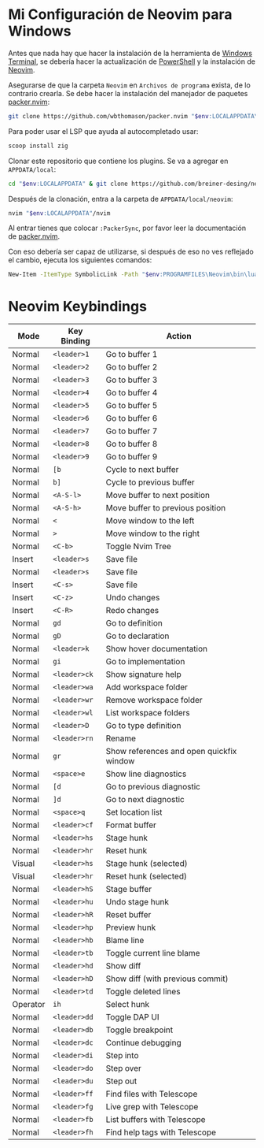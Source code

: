 
# Mi Configuración de Neovim para Windows

Antes que nada hay que hacer la instalación de la herramienta
de [Windows Terminal](https://apps.microsoft.com/store/detail/windows-terminal/9N0DX20HK701?hl=es-co&gl=co), se debería hacer la actualización de [PowerShell](https://apps.microsoft.com/store/detail/powershell/9MZ1SNWT0N5D?hl=es-ad&gl=ad) y la instalación de [Neovim](https://github.com/neovim/neovim/wiki/Installing-Neovim).

Asegurarse de que la carpeta `Neovim` en `Archivos de programa` exista, de lo contrario crearla. Se debe hacer la instalación del manejador de paquetes [packer.nvim](https://github.com/wbthomason/packer.nvim):

```sh
git clone https://github.com/wbthomason/packer.nvim "$env:LOCALAPPDATA\nvim-data\site\pack\packer\start\packer.nvim"
```

Para poder usar el LSP que ayuda al autocompletado usar:

```sh
scoop install zig
```

Clonar este repositorio que contiene los plugins. Se va a agregar en `APPDATA/local`:

```sh
cd "$env:LOCALAPPDATA" & git clone https://github.com/breiner-desing/neovim-config.git nvim
```

Después de la clonación, entra a la carpeta de `APPDATA/local/neovim`:

```sh
nvim "$env:LOCALAPPDATA"/nvim
```

Al entrar tienes que colocar `:PackerSync`, por favor leer la documentación de [packer.nvim](https://github.com/wbthomason/packer.nvim).

Con eso debería ser capaz de utilizarse, si después de eso no ves reflejado el cambio, ejecuta los siguientes comandos:

```sh
New-Item -ItemType SymbolicLink -Path "$env:PROGRAMFILES\Neovim\bin\lua\lua" -Target "$env:LOCALAPPDATA\nvim\lua"
```

# Neovim Keybindings

| Mode     | Key Binding                | Action                                                     |
|----------|----------------------------|------------------------------------------------------------|
| Normal   | `<leader>1`                | Go to buffer 1                                             |
| Normal   | `<leader>2`                | Go to buffer 2                                             |
| Normal   | `<leader>3`                | Go to buffer 3                                             |
| Normal   | `<leader>4`                | Go to buffer 4                                             |
| Normal   | `<leader>5`                | Go to buffer 5                                             |
| Normal   | `<leader>6`                | Go to buffer 6                                             |
| Normal   | `<leader>7`                | Go to buffer 7                                             |
| Normal   | `<leader>8`                | Go to buffer 8                                             |
| Normal   | `<leader>9`                | Go to buffer 9                                             |
| Normal   | `[b`                       | Cycle to next buffer                                       |
| Normal   | `b]`                       | Cycle to previous buffer                                   |
| Normal   | `<A-S-l>`                  | Move buffer to next position                               |
| Normal   | `<A-S-h>`                  | Move buffer to previous position                           |
| Normal   | `<`                        | Move window to the left                                    |
| Normal   | `>`                        | Move window to the right                                   |
| Normal   | `<C-b>`                    | Toggle Nvim Tree                                           |
| Insert   | `<leader>s`                | Save file                                                  |
| Normal   | `<leader>s`                | Save file                                                  |
| Insert   | `<C-s>`                    | Save file                                                  |
| Insert   | `<C-z>`                    | Undo changes                                               |
| Insert   | `<C-R>`                    | Redo changes                                               |
| Normal   | `gd`                       | Go to definition                                           |
| Normal   | `gD`                       | Go to declaration                                          |
| Normal   | `<leader>k`                | Show hover documentation                                   |
| Normal   | `gi`                       | Go to implementation                                       |
| Normal   | `<leader>ck`               | Show signature help                                        |
| Normal   | `<leader>wa`               | Add workspace folder                                       |
| Normal   | `<leader>wr`               | Remove workspace folder                                    |
| Normal   | `<leader>wl`               | List workspace folders                                     |
| Normal   | `<leader>D`                | Go to type definition                                      |
| Normal   | `<leader>rn`               | Rename                                                     |
| Normal   | `gr`                       | Show references and open quickfix window                   |
| Normal   | `<space>e`                 | Show line diagnostics                                      |
| Normal   | `[d`                       | Go to previous diagnostic                                  |
| Normal   | `]d`                       | Go to next diagnostic                                      |
| Normal   | `<space>q`                 | Set location list                                          |
| Normal   | `<leader>cf`               | Format buffer                                              |
| Normal   | `<leader>hs`               | Stage hunk                                                 |
| Normal   | `<leader>hr`               | Reset hunk                                                 |
| Visual   | `<leader>hs`               | Stage hunk (selected)                                      |
| Visual   | `<leader>hr`               | Reset hunk (selected)                                      |
| Normal   | `<leader>hS`               | Stage buffer                                               |
| Normal   | `<leader>hu`               | Undo stage hunk                                            |
| Normal   | `<leader>hR`               | Reset buffer                                               |
| Normal   | `<leader>hp`               | Preview hunk                                               |
| Normal   | `<leader>hb`               | Blame line                                                 |
| Normal   | `<leader>tb`               | Toggle current line blame                                  |
| Normal   | `<leader>hd`               | Show diff                                                  |
| Normal   | `<leader>hD`               | Show diff (with previous commit)                           |
| Normal   | `<leader>td`               | Toggle deleted lines                                       |
| Operator | `ih`                       | Select hunk                                                |
| Normal   | `<leader>dd`               | Toggle DAP UI                                              |
| Normal   | `<leader>db`               | Toggle breakpoint                                          |
| Normal   | `<leader>dc`               | Continue debugging                                         |
| Normal   | `<leader>di`               | Step into                                                  |
| Normal   | `<leader>do`               | Step over                                                  |
| Normal   | `<leader>du`               | Step out                                                   |
| Normal   | `<leader>ff`               | Find files with Telescope                                  |
| Normal   | `<leader>fg`               | Live grep with Telescope                                   |
| Normal   | `<leader>fb`               | List buffers with Telescope                                |
| Normal   | `<leader>fh`               | Find help tags with Telescope                              |